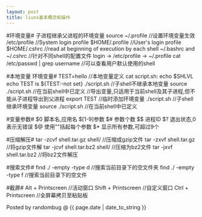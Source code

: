 ```yaml
---
layout: post 
title: liunx基本概念和操作 
---
```


#环境变量#
	子进程继承父进程的环境变量
	source ~/.profile	//设置环境变量生效
	/etc/profile		//System login profile
	$HOME/.profile		//User's login profile
	$HOME/.cshrc		//read at beginning of execution by each shell
	~/.bashrc and ~/.cshrc	//针对不同shell的配置文件
	login -> /etc/profile -> ~/.profile
	cat /etc/passwd | grep username //可以查看用户默认使用的shell

#本地变量 环境变量#
	TEST=hello		//本地变量定义
	cat script.sh:
	  echo $SHLVL
	  echo TEST is ${TEST:-not set}
	./script.sh		//子shell不继承本地变量
	source ./script.sh	//在当前shell中已定义
	//导出变量,只适用于当前shell及其子进程,但不能从子进程导出到父进程
	export TEST		//临时添加环境变量
	./script.sh		//子shell继承环境变量
	source ./script.sh	//在当前shell中已定义

#变量参数#
	$0 脚本名,应用名	$[1-9]参数
	$# 参数个数
	$$ 进程ID		$? 退出状态,0表示无错误 
	$@ 使用""括起每个参数	$* 显示所有参数,可超过9个

#压缩解压#
	tar -zcvf shell.tar.gz	shell/	//压缩成gzip文件
	tar -zxvf shell.tar.gz		//将gzip文件解
	tar -jcvf shell.tar.bz2 shell/	//压缩为bz2文件
	tar -jxvf shell.tar.bz2		//将bz2文件解压

#搜索文件#
	find ./ -empty -type d		//搜索当前目录下的空文件夹
	find ./ -empty -type f		//搜索当前目录下的空文件

#截屏#
	Alt + Printscreen	//活动窗口
	Shift + Printscreen	//自定义窗口
	Ctrl + Printscreen	//全屏幕拷贝至粘贴板

Posted by randombug @ {{ page.date | date_to_string }}
